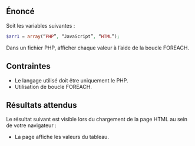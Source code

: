 ## Énoncé

Soit les variables suivantes :

``` php
$arr1 = array(“PHP”, “JavaScript”, “HTML”);
```

Dans un fichier PHP, afficher chaque valeur à l’aide de la boucle FOREACH.

## Contraintes

- Le langage utilisé doit être uniquement le PHP.
- Utilisation de boucle FOREACH.

## Résultats attendus

Le résultat suivant est visible lors du chargement de la page HTML au sein de votre navigateur :

- La page affiche les valeurs du tableau.